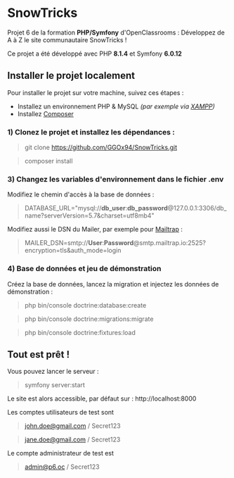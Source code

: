# SnowTricks
Projet 6 de la formation **PHP/Symfony** d'OpenClassrooms : Développez de A à Z le site communautaire SnowTricks !

Ce projet a été développé avec PHP **8.1.4** et Symfony **6.0.12**
## Installer le projet localement
Pour installer le projet sur votre machine, suivez ces étapes :
- Installez un environnement PHP & MySQL *(par exemple via [XAMPP](https://www.apachefriends.org/))*
- Installez [Composer](https://getcomposer.org/download/)
### 1) Clonez le projet et installez les dépendances :
> git clone https://github.com/GGOx94/SnowTricks.git 

> composer install 
### 3) Changez les variables d'environnement dans le fichier **.env**
Modifiez le chemin d'accès à la base de données :
>DATABASE_URL="mysql://**db_user**:**db_password**@127.0.0.1:3306/db_name?serverVersion=5.7&charset=utf8mb4"

Modifiez aussi le DSN du Mailer, par exemple pour [Mailtrap](https://mailtrap.io/) :
>MAILER_DSN=smtp://**User**:**Password**@smtp.mailtrap.io:2525?encryption=tls&auth_mode=login
### 4) Base de données et jeu de démonstration
Créez la base de données, lancez la migration et injectez les données de démonstration :
>php bin/console doctrine:database:create

>php bin/console doctrine:migrations:migrate

>php bin/console doctrine:fixtures:load

## Tout est prêt !
Vous pouvez lancer le serveur :
>symfony server:start

Le site est alors accessible, par défaut sur : http://localhost:8000

Les comptes utilisateurs de test sont 
>john.doe@gmail.com / Secret123

>jane.doe@gmail.com / Secret123

Le compte administrateur de test est 
>admin@p6.oc / Secret123
